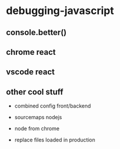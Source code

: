 # debugging-javascript

## console.better()

## chrome react

## vscode react


## other cool stuff

- combined config front/backend
- sourcemaps nodejs


- node from chrome
- replace files loaded in production
